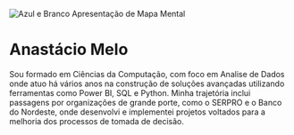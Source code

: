 ![Azul e Branco Apresentação de Mapa Mental](https://github.com/user-attachments/assets/9e286c85-c768-4754-8489-1377240263a6)



#  Anastácio Melo
Sou formado em Ciências da Computação, com foco em Analise de Dados onde atuo há vários anos na construção de soluções avançadas utilizando ferramentas como Power BI, SQL e Python. Minha trajetória inclui passagens por organizações de grande porte, como o SERPRO e o Banco do Nordeste, onde desenvolvi e implementei projetos voltados para a melhoria dos processos de tomada de decisão.
